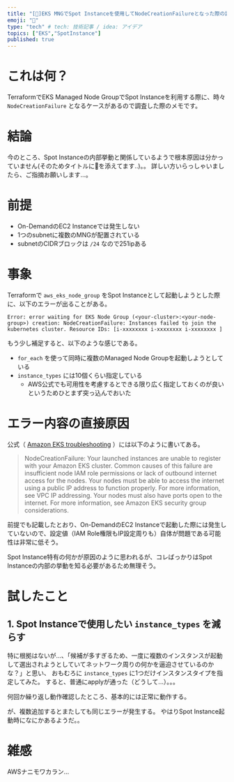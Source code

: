 ```yaml
---
title: "[🍊]EKS MNGでSpot Instanceを使用してNodeCreationFailureとなった際の調査メモ"
emoji: "🦁"
type: "tech" # tech: 技術記事 / idea: アイデア
topics: ["EKS","SpotInstance"]
published: true
---
```


# これは何？
TerraformでEKS Managed Node GroupでSpot Instanceを利用する際に、時々 `NodeCreationFailure` となるケースがあるので調査した際のメモです。

# 結論
今のところ、Spot Instanceの内部挙動と関係しているようで根本原因は分かっていません(そのためタイトルに🍊を添えてます..)。。
詳しい方いらっしゃいましたら、ご指摘お願いします...。

# 前提
- On-DemandのEC2 Instanceでは発生しない
- 1つのsubnetに複数のMNGが配置されている
- subnetのCIDRブロックは `/24` なので251ipある

# 事象
Terraformで `aws_eks_node_group` をSpot Instanceとして起動しようとした際に、以下のエラーが出ることがある。

```
Error: error waiting for EKS Node Group (<your-cluster>:<your-node-group>) creation: NodeCreationFailure: Instances failed to join the kubernetes cluster. Resource IDs: [i-xxxxxxxx i-xxxxxxxx i-xxxxxxxx ]
```

もう少し補足すると、以下のような感じである。
- `for_each` を使って同時に複数のManaged Node Groupを起動しようとしている
- `instance_types` には10個くらい指定している
    - AWS公式でも可用性を考慮するとできる限り広く指定しておくのが良いというためひとまず突っ込んでおいた

# エラー内容の直接原因
公式（ [Amazon EKS troubleshooting](https://docs.aws.amazon.com/eks/latest/userguide/troubleshooting.html) ）には以下のように書いてある。

> NodeCreationFailure: Your launched instances are unable to register with your Amazon EKS cluster. Common causes of this failure are insufficient node IAM role permissions or lack of outbound internet access for the nodes. Your nodes must be able to access the internet using a public IP address to function properly. For more information, see VPC IP addressing. Your nodes must also have ports open to the internet. For more information, see Amazon EKS security group considerations.

前提でも記載したとおり、On-DemandのEC2 Instanceで起動した際には発生していないので、設定値（IAM Role権限もIP設定周りも）自体が問題である可能性は非常に低そう。

Spot Instance特有の何かが原因のように思われるが、コレばっかりはSpot Instanceの内部の挙動を知る必要があるため無理そう。

# 試したこと
## 1. Spot Instanceで使用したい `instance_types` を減らす
特に根拠はないが...、「候補が多すぎるため、一度に複数のインスタンスが起動して選出されようとしていてネットワーク周りの何かを逼迫させているのかな？」と思い、 おもむろに `instance_types` に1つだけインスタンスタイプを指定してみた。
すると、普通にapplyが通った（どうして...）。。。

何回か繰り返し動作確認したところ、基本的には正常に動作する。

が、複数追加するとまたしても同じエラーが発生する。
やはりSpot Instance起動時になにかあるようだ。。

# 雑感

AWSナニモワカラン...

